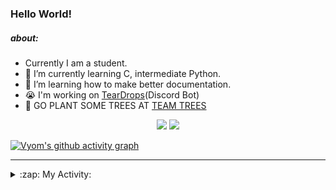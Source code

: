 ### Hello World!

##### about:
- Currently I am a student.
- 🌱 I’m currently learning C, intermediate Python.
- 🌱 I’m learning how to make better documentation.
- 😭 I'm working on [TearDrops](https://github.com/Vyvy-vi/TearDrops)(Discord Bot)
- 🌱 GO PLANT SOME TREES AT [TEAM TREES](https://teamtrees.org/)

<p align="center">
  <a href="https://twitter.com/Vyvy_viM"><img target="_blank" src="https://img.shields.io/badge/twitter%20@Vyvy_viM-0D95E8?style=for-the-badge&logo=twitter&logoColor=white"/></a> 
  <a href="https://vyvy-vi.github.io/portfolio"><img target="_blank" src="https://img.shields.io/badge/-I%27m_craving_for_open_source-green?style=for-the-badge&logo=github&logoColor=black"/></a> 
</p>

[![Vyom's github activity graph](https://activity-graph.herokuapp.com/graph?username=Vyvy-vi)](https://github.com/ashutosh00710/github-readme-activity-graph)

---
<details>
  <summary>:zap: My Activity:</summary>
  
<!--START_SECTION:waka-->
**I'm a Night 🦉** 

```text
🌞 Morning    43 commits     █░░░░░░░░░░░░░░░░░░░░░░░░   6.89% 
🌆 Daytime    134 commits    █████░░░░░░░░░░░░░░░░░░░░   21.47% 
🌃 Evening    239 commits    █████████░░░░░░░░░░░░░░░░   38.3% 
🌙 Night      208 commits    ████████░░░░░░░░░░░░░░░░░   33.33%

```
📅 **I'm Most Productive on Sunday** 

```text
Monday       70 commits     ██░░░░░░░░░░░░░░░░░░░░░░░   11.22% 
Tuesday      92 commits     ███░░░░░░░░░░░░░░░░░░░░░░   14.74% 
Wednesday    96 commits     ███░░░░░░░░░░░░░░░░░░░░░░   15.38% 
Thursday     83 commits     ███░░░░░░░░░░░░░░░░░░░░░░   13.3% 
Friday       44 commits     █░░░░░░░░░░░░░░░░░░░░░░░░   7.05% 
Saturday     86 commits     ███░░░░░░░░░░░░░░░░░░░░░░   13.78% 
Sunday       153 commits    ██████░░░░░░░░░░░░░░░░░░░   24.52%

```


📊 **This Week I Spent My Time On** 

```text
🔥 Editors: 
Vim                      5 hrs 17 mins       ████████████████████████░   97.17% 
VS Code                  9 mins              ░░░░░░░░░░░░░░░░░░░░░░░░░   2.83%

🐱‍💻 Projects: 
TEC-welcome-bot          4 hrs 23 mins       ████████████████████░░░░░   80.48% 
TEC-Discord-Automation   29 mins             ██░░░░░░░░░░░░░░░░░░░░░░░   9.12% 
Unknown Project          15 mins             █░░░░░░░░░░░░░░░░░░░░░░░░   4.69% 
vyvy-vi-appreciates      9 mins              ░░░░░░░░░░░░░░░░░░░░░░░░░   2.83% 
api                      8 mins              ░░░░░░░░░░░░░░░░░░░░░░░░░   2.61%

```


 Last Updated on 16/09/2021
<!--END_SECTION:waka-->
</details>
